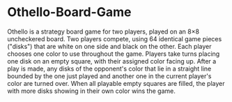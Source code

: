 # Othello-Board-Game
Othello is a strategy board game for two players,
played on an 8×8 uncheckered board. Two players
compete, using 64 identical game pieces ("disks")
that are white on one side and black on the other.
Each player chooses one color to use throughout
the game. Players take turns placing one disk on an
empty square, with their assigned color facing up.
After a play is made, any disks of the opponent's
color that lie in a straight line bounded by the one
just played and another one in the current player's
color are turned over. When all playable empty
squares are filled, the player with more disks
showing in their own color wins the game.
